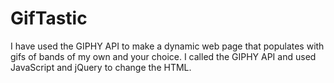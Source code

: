 # GifTastic
I have used the GIPHY API to make a dynamic web page that populates with gifs of bands of my own and your choice. I called the GIPHY API and used JavaScript and jQuery to change the HTML.
